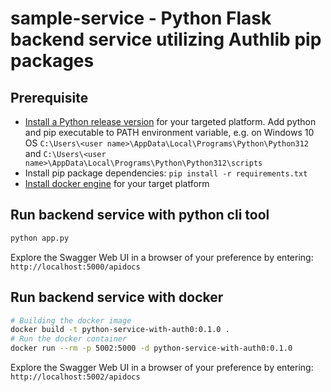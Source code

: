 # sample-service - Python Flask backend service utilizing Authlib pip packages

## Prerequisite

- [Install a Python release version](https://www.python.org/downloads/windows/) for your targeted platform. Add python and pip executable to PATH environment variable, e.g. on Windows 10 OS `C:\Users\<user name>\AppData\Local\Programs\Python\Python312` and `C:\Users\<user name>\AppData\Local\Programs\Python\Python312\scripts`
- Install pip package dependencies: `pip install -r requirements.txt`
- [Install docker engine](https://docs.docker.com/engine/install/) for your target platform

## Run backend service with python cli tool

```sh
python app.py
```

Explore the Swagger Web UI in a browser of your preference by entering: `http://localhost:5000/apidocs`

## Run backend service with docker

```sh
# Building the docker image
docker build -t python-service-with-auth0:0.1.0 .
# Run the docker container
docker run --rm -p 5002:5000 -d python-service-with-auth0:0.1.0 
```

Explore the Swagger Web UI in a browser of your preference by entering: `http://localhost:5002/apidocs`